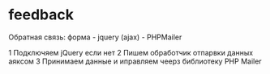 # feedback

Обратная связь: форма - jquery (ajax) - PHPMailer

1 Подключяем jQuery если нет
2 Пишем обработчик отпарвки данных аяксом
3 Принимаем данные и иправляем чеерз библиотеку PHP Mailer

